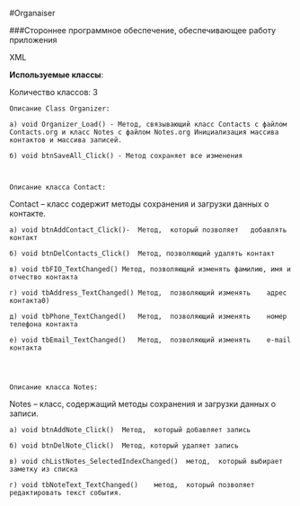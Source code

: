 #Organaiser





###Стороннее программное обеспечение, обеспечивающее работу приложения

XML

**Используемые классы**: 

Количество классов: 3 

	Описание Class Organizer:

	а) void Organizer_Load() - Метод, связывающий класс Contacts с файлом Contacts.org и класс Notes с файлом Notes.org Инициализация массива контактов и массива записей.
	
	б) void btnSaveAll_Click() - Метод сохраняет все изменения



	Описание класса Contact: 
Contact  –  класс  содержит  методы  сохранения  и  загрузки  данных  о контакте. 

	a) void btnAddContact_Click()-	Метод,	который	позволяет	добавлять контакт

	б) void btnDelContacts_Click()	Метод, позволяющий удалять контакт

	в) void tbFIO_TextChanged()	Метод, позволяющий изменять фамилию, имя и отчество контакта

	г) void tbAddress_TextChanged()	Метод,	позволяющий	изменять	адрес контакта0)

	д) void tbPhone_TextChanged()	Метод,	позволяющий	изменять	номер телефона контакта

	е) void tbEmail_TextChanged()	Метод,	позволяющий	изменять	e-mail контакта




	Описание класса Notes: 
Notes – класс, содержащий методы сохранения и загрузки данных о записи. 

	а) void btnAddNote_Click()	Метод,	который	добавляет запись

	б) void btnDelNote_Click()	Метод, который удаляет запись

	в) void chListNotes_SelectedIndexChanged()	метод,	который	выбирает заметку из списка

	г) void tbNoteText_TextChanged()	метод,	который	позволяет редактировать текст события.
	


	
